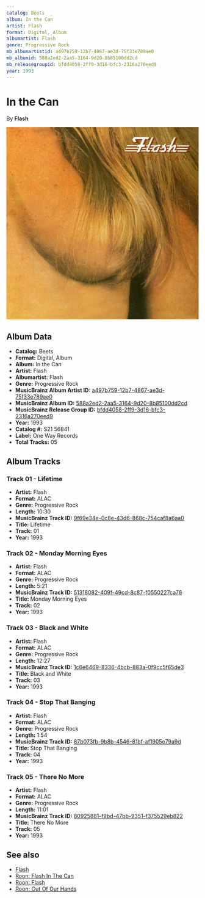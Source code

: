 ```yaml
---
catalog: Beets
album: In the Can
artist: Flash
format: Digital, Album
albumartist: Flash
genre: Progressive Rock
mb_albumartistid: a497b759-12b7-4867-ae3d-75f33e789ae0
mb_albumid: 588a2ed2-2aa5-3164-9d20-8b85100dd2cd
mb_releasegroupid: bfdd4058-2ff9-3d16-bfc3-2316a270eed9
year: 1993
---
```


# In the Can

By **Flash**

![](../../assets/beetscovers/Flash-In_the_Can.jpg)

## Album Data

- **Catalog:** Beets
- **Format:** Digital, Album
- **Album:** In the Can
- **Artist:** Flash
- **Albumartist:** Flash
- **Genre:** Progressive Rock
- **MusicBrainz Album Artist ID:** [a497b759-12b7-4867-ae3d-75f33e789ae0](https://musicbrainz.org/artist/a497b759-12b7-4867-ae3d-75f33e789ae0)
- **MusicBrainz Album ID:** [588a2ed2-2aa5-3164-9d20-8b85100dd2cd](https://musicbrainz.org/release/588a2ed2-2aa5-3164-9d20-8b85100dd2cd)
- **MusicBrainz Release Group ID:** [bfdd4058-2ff9-3d16-bfc3-2316a270eed9](https://musicbrainz.org/release-group/bfdd4058-2ff9-3d16-bfc3-2316a270eed9)
- **Year:** 1993
- **Catalog #:** S21 56841
- **Label:** One Way Records
- **Total Tracks:** 05

## Album Tracks

### Track 01 - Lifetime

- **Artist:** Flash
- **Format:** ALAC
- **Genre:** Progressive Rock
- **Length:** 10:30
- **MusicBrainz Track ID:** [9f69e34e-0c8e-43d6-868c-754caf8a6aa0](https://musicbrainz.org/recording/9f69e34e-0c8e-43d6-868c-754caf8a6aa0)
- **Title:** Lifetime
- **Track:** 01
- **Year:** 1993

### Track 02 - Monday Morning Eyes

- **Artist:** Flash
- **Format:** ALAC
- **Genre:** Progressive Rock
- **Length:** 5:21
- **MusicBrainz Track ID:** [51318082-409f-49cd-8c87-f0550227ca76](https://musicbrainz.org/recording/51318082-409f-49cd-8c87-f0550227ca76)
- **Title:** Monday Morning Eyes
- **Track:** 02
- **Year:** 1993

### Track 03 - Black and White

- **Artist:** Flash
- **Format:** ALAC
- **Genre:** Progressive Rock
- **Length:** 12:27
- **MusicBrainz Track ID:** [1c6e6469-8336-4bcb-883a-0f9cc5f65de3](https://musicbrainz.org/recording/1c6e6469-8336-4bcb-883a-0f9cc5f65de3)
- **Title:** Black and White
- **Track:** 03
- **Year:** 1993

### Track 04 - Stop That Banging

- **Artist:** Flash
- **Format:** ALAC
- **Genre:** Progressive Rock
- **Length:** 1:54
- **MusicBrainz Track ID:** [87b073fb-9b8b-4546-81bf-af1905e79a9d](https://musicbrainz.org/recording/87b073fb-9b8b-4546-81bf-af1905e79a9d)
- **Title:** Stop That Banging
- **Track:** 04
- **Year:** 1993

### Track 05 - There No More

- **Artist:** Flash
- **Format:** ALAC
- **Genre:** Progressive Rock
- **Length:** 11:01
- **MusicBrainz Track ID:** [80925881-f9bd-47bb-9351-f375529eb822](https://musicbrainz.org/recording/80925881-f9bd-47bb-9351-f375529eb822)
- **Title:** There No More
- **Track:** 05
- **Year:** 1993


## See also

- [Flash](Flash.md)
- [Roon: Flash In The Can](../../Roon/Flash/Flash_In_The_Can.md)
- [Roon: Flash](../../Roon/Flash/Flash.md)
- [Roon: Out Of Our Hands](../../Roon/Flash/Out_Of_Our_Hands.md)
